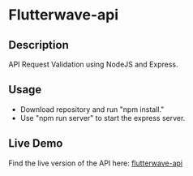 # Flutterwave-api

## Description

API Request Validation using NodeJS and Express.

## Usage

- Download repository and run "npm install."
- Use "npm run server" to start the express server.

## Live Demo

Find the live version of the API here: [flutterwave-api](https://flutterwave-api.herokuapp.com/)
